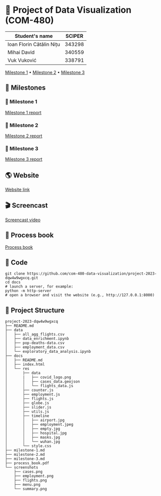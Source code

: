 # 🦠 Project of Data Visualization (COM-480)

| Student's name           | SCIPER |
| ------------------------ | ------ |
| Ioan Florin Cătălin Nițu | 343298 |
| Mihai David              | 340559 |
| Vuk Vuković              | 338791 |

[Milestone 1](#-milestone-1) • [Milestone 2](#-milestone-2) • [Milestone 3](#-milestone-3)

## 🎒 Milestones

### 📘 Milestone 1

[Milestone 1 report](milestone-1.md)

### 📙 Milestone 2

[Milestone 2 report](milestone-2.md)

### 📗 Milestone 3

[Milestone 3 report](milestone-3.md)

## 🌎 Website

[Website link](https://com-480-data-visualization.github.io/project-2023-dqw4w9wgxcq/)

## 🎬 Screencast

[Screencast video](https://www.youtube.com/watch?v=qjn__BGkVL0)

## 📖 Process book

[Process book](process_book.pdf)

## 🚀 Code

```
git clone https://github.com/com-480-data-visualization/project-2023-dqw4w9wgxcq.git
cd docs
# launch a server, for example:
python -m http-server
# open a browser and visit the website (e.g., http://127.0.0.1:8000)
```

## 📁 Project Structure

```
project-2023-dqw4w9wgxcq
├── README.md
├── data
│   ├── all_agg_flights.csv
│   ├── data_enrichment.ipynb
│   ├── pop-deaths-data.csv
│   ├── employment_data.csv
│   └── exploratory_data_analysis.ipynb
├── docs
│   ├── README.md
│   ├── index.html
│   └── res
│       ├── data
│       |   ├── covid_logo.png
│       │   ├── cases_data.geojson
│       │   └── flights_data.js
│       ├── counter.js
│       ├── employment.js
│       ├── flights.js
│       ├── globe.js
│       ├── slider.js
│       ├── utils.js
│       ├── timeline
│       │   ├── airport.jpg
│       │   ├── employment.jpeg
│       │   ├── empty.jpg
│       │   ├── hospital.jpg
│       │   ├── masks.jpg
│       │   └── wuhan.jpg
│       └── style.css
├── milestone-1.md
├── milestone-2.md
├── milestone-3.md
├── process_book.pdf
└── screenshots
    ├── cases.png
    ├── employment.png
    ├── flights.png
    ├── menu.png
    └── summary.png
```
